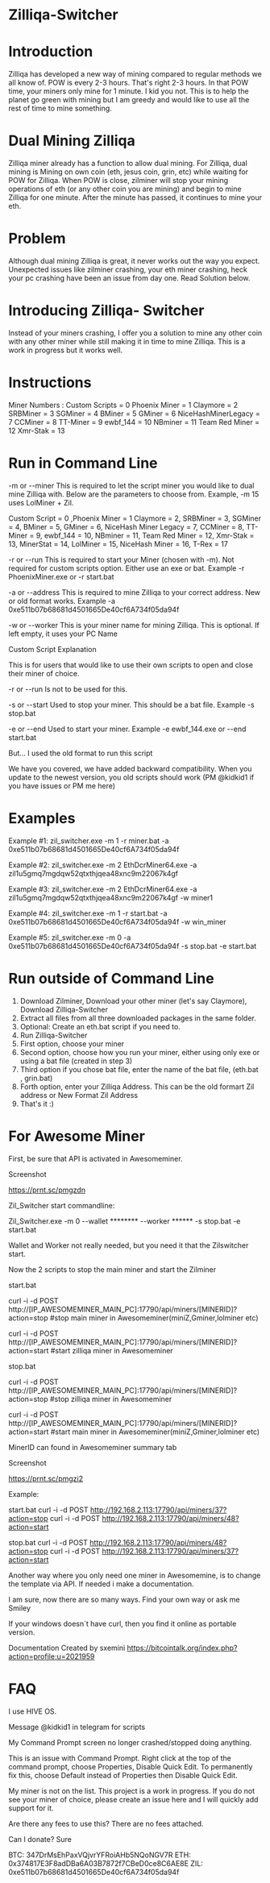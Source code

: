 # Zilliqa-Switcher

# Introduction

Zilliqa has developed a new way of mining compared to regular methods we all know of. POW is every 2-3 hours. That's right 2-3 hours. In that POW time, your miners only mine for 1 minute. I kid you not. This is to help the planet go green with mining but I am greedy and would like to use all the rest of time to mine something.

# Dual Mining Zilliqa 
Zilliqa miner already has a function to allow dual mining. For Zilliqa, dual mining is Mining on own coin (eth, jesus coin, grin, etc) while waiting for POW for Zilliqa. When POW is close, zilminer will stop your mining operations of eth (or any other coin you are mining) and begin to mine Zilliqa for one minute. After the minute has passed, it continues to mine your eth.

# Problem
Although dual mining Zilliqa is great, it never works out the way you expect. Unexpected issues like zilminer crashing, your eth miner crashing, heck your pc crashing have been an issue from day one. Read Solution below.


# Introducing Zilliqa- Switcher

Instead of your miners crashing, I offer you a solution to mine any other coin with any other miner while still making it in time to mine Zilliqa. This is a work in progress but it works well.

# Instructions

Miner Numbers :
Custom Scripts = 0
Phoenix Miner = 1 
Claymore = 2 
SRBMiner = 3 
SGMiner = 4 
BMiner = 5
GMiner = 6
NiceHashMinerLegacy = 7
CCMiner = 8 
TT-Miner = 9 
ewbf_144 = 10 
NBminer = 11 
Team Red Miner = 12 
Xmr-Stak = 13

# Run in Command Line 

-m or --miner    This is required to let the script miner you would like to dual mine Zilliqa with. Below are the parameters to choose from. Example, -m 15 uses LolMiner + Zil.

Custom Script = 0 ,Phoenix Miner = 1 Claymore = 2, SRBMiner = 3, SGMiner = 4, BMiner = 5, GMiner = 6, NiceHash Miner Legacy = 7, CCMiner = 8, TT-Miner = 9, ewbf_144 = 10, NBminer = 11, Team Red Miner = 12, Xmr-Stak = 13, MinerStat = 14, LolMiner = 15, NiceHash Miner = 16, T-Rex = 17

-r or --run   This is required to start your Miner (chosen with -m). Not required for custom scripts option. Either use an exe or bat. Example -r PhoenixMiner.exe  or -r start.bat

-a or --address    This is required to mine Zilliqa to your correct address. New or old format works. Example  -a 0xe511b07b68681d4501665De40cf6A734f05da94f

-w or --worker   This is your miner name for mining Zilliqa. This is optional. If left empty, it uses your PC Name


Custom Script Explanation

This is for users that would like to use their own scripts to open and close their miner of choice.

-r or --run   Is not to be used for this.

-s or --start   Used to stop your miner. This should be a bat file.  Example  -s stop.bat

-e or --end    Used to start your miner. Example -e ewbf_144.exe  or --end start.bat

But... I used the old format to run this script

We have you covered, we have added backward compatibility. When you update to the newest version, you old scripts should work (PM @kidkid1 if you have issues or PM me here)

# Examples

Example #1: zil_switcher.exe  -m 1 -r miner.bat  -a 0xe511b07b68681d4501665De40cf6A734f05da94f

Example #2: zil_switcher.exe -m 2 EthDcrMiner64.exe  -a zil1u5gmq7mgdqw52qtxthjqea48xnc9m22067k4gf

Example #3: zil_switcher.exe -m 2 EthDcrMiner64.exe -a zil1u5gmq7mgdqw52qtxthjqea48xnc9m22067k4gf -w miner1

Example #4: zil_switcher.exe -m 1  -r start.bat -a 0xe511b07b68681d4501665De40cf6A734f05da94f -w win_miner

Example #5: zil_switcher.exe -m 0 -a 0xe511b07b68681d4501665De40cf6A734f05da94f -s stop.bat -e start.bat

# Run outside of Command Line

1) Download Zilminer, Download your other miner (let's say Claymore), Download Zilliqa-Switcher
2) Extract all files from all three downloaded packages in the same folder.
3) Optional: Create an eth.bat script if you need to.
4) Run Zilliqa-Switcher
5) First option, choose your miner
6) Second option, choose how you run your miner, either using only exe or using a bat file (created in step 3)
7) Third option if you chose bat file, enter the name of the bat file, (eth.bat , grin.bat)
8) Forth option, enter your Zilliqa Address. This can be the old formart Zil address or New Format Zil Address
9) That's it :)

# For Awesome Miner

First, be sure that API is activated in Awesomeminer.
 
Screenshot

https://prnt.sc/pmgzdn
 
Zil_Switcher start commandline:
 
Zil_Switcher.exe -m 0 --wallet ******** --worker ****** -s stop.bat -e start.bat
 
Wallet and Worker not really needed, but you need it that the Zilswitcher start.
 
 
Now the 2 scripts to stop the main miner and start the Zilminer
 
start.bat
 
curl -i -d POST http://[IP_AWESOMEMINER_MAIN_PC]:17790/api/miners/[MINERID]?action=stop       #stop main miner in Awesomeminer(miniZ,Gminer,lolminer etc)
 
curl -i -d POST http://[IP_AWESOMEMINER_MAIN_PC]:17790/api/miners/[MINERID]?action=start #start zilliqa miner in Awesomeminer  
 
stop.bat
 
curl -i -d POST http://[IP_AWESOMEMINER_MAIN_PC]:17790/api/miners/[MINERID]?action=stop   #stop zilliqa miner in Awesomeminer  
 
curl -i -d POST http://[IP_AWESOMEMINER_MAIN_PC]:17790/api/miners/[MINERID]?action=start #start main miner in Awesomeminer(miniZ,Gminer,lolminer etc)

 
MinerID can found in Awesomeminer summary tab

Screenshot

https://prnt.sc/pmgzi2

Example:
 
start.bat curl -i -d POST http://192.168.2.113:17790/api/miners/37?action=stop curl -i -d POST http://192.168.2.113:17790/api/miners/48?action=start
 
stop.bat curl -i -d POST http://192.168.2.113:17790/api/miners/48?action=stop curl -i -d POST http://192.168.2.113:17790/api/miners/37?action=start
 
Another way where you only need one miner in Awesomemine, is to change the template via API.  If needed i make a documentation.
 
I am sure, now there are so many ways. Find your own way or ask me Smiley
 
If your windows doesn´t have curl, then you find it online as portable version.

Documentation Created by sxemini https://bitcointalk.org/index.php?action=profile;u=2021959


# FAQ

I use HIVE OS.

Message @kidkid1 in telegram for scripts

My Command Prompt screen no longer crashed/stopped doing anything.

This is an issue with Command Prompt. Right click at the top of the command prompt, choose Properties, Disable Quick Edit. To permanently fix this, choose Default instead of Properties then Disable Quick Edit.

My miner is not on the list.
This project is a work in progress. If you do not see your miner of choice, please create an issue here and I will quickly add support for it.

Are there any fees to use this?
There are no fees attached.

Can I donate?
Sure

BTC: 347DrMsEhPaxVQjvrYFRoiAHb5NQoNGV7R
ETH: 0x374817E3F8adDBa6A03B7872f7CBeD0ce8C6AE8E
ZIL: 0xe511b07b68681d4501665De40cf6A734f05da94f

